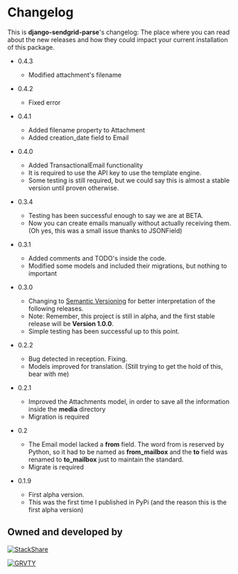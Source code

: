 Changelog
==========

This is **django-sendgrid-parse**'s changelog: The place where you can
read about the new releases and how they could impact your current
installation of this package.


*   0.4.3
    *   Modified attachment's filename


*   0.4.2
    *   Fixed error


*   0.4.1
    *   Added filename property to Attachment
    *   Added creation_date field to Email


*   0.4.0
    *   Added TransactionalEmail functionality
    *   It is required to use the API key to use the template engine.
    *   Some testing is still required, but we could say this is almost
    a stable version until proven otherwise.


*   0.3.4
    *   Testing has been successful enough to say we are at BETA.
    *   Now you can create emails manually without actually receiving
    them. (Oh yes, this was a small issue thanks to JSONField)


*   0.3.1
    *   Added comments and TODO's inside the code.
    *   Modified some models and included their migrations, but
    nothing to important


*   0.3.0
    *   Changing to [Semantic Versioning](http://semver.org/) for better
    interpretation of the following releases.
    *   Note: Remember, this project is still in alpha, and the first
    stable release will be **Version 1.0.0**.
    *   Simple testing has been successful up to this point.


*   0.2.2
    *   Bug detected in reception. Fixing.
    *   Models improved for translation. (Still trying to get the hold
    of this, bear with me)


*   0.2.1
    *   Improved the Attachments model, in order to save all the
    information inside the **media** directory
    *   Migration is required


*   0.2
    *   The Email model lacked a **from** field. The word from is
    reserved by Python, so it had to be named as **from_mailbox** and
    the **to** field was renamed to **to_mailbox** just to maintain the
    standard.
    *   Migrate is required


*   0.1.9
    *   First alpha version.
    *   This was the first time I published in PyPi (and the reason
    this is the first alpha version)



Owned and developed by
--------

[![StackShare][stack-shield]][stack-tech]


[![GRVTY][logo]](http://grvty.digital)

[logo]: http://grvty.digital/images/logos/repos-logo-2.png?raw=true "GRVTY"
[stack-shield]: http://img.shields.io/badge/tech-stack-0690fa.svg?style=flat
[stack-tech]: http://stackshare.io/grvty/grvty
